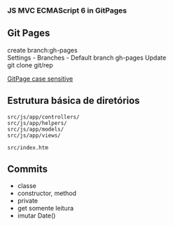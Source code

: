 ### JS MVC ECMAScript 6 in GitPages
## Git Pages
create branch:gh-pages  
Settings - Branches - Default branch gh-pages Update  
git clone git/rep  

[GitPage case sensitive](https://danieljustino79.github.io/js-mvc-es6/src/index.htm)  

 ## Estrutura básica de diretórios
 ```
 src/js/app/controllers/
 src/js/app/helpers/
 src/js/app/models/
 src/js/app/views/
 
 src/index.htm
 ``` 

 ## Commits
* classe
* constructor, method
* private 
* get somente leitura
* imutar Date()